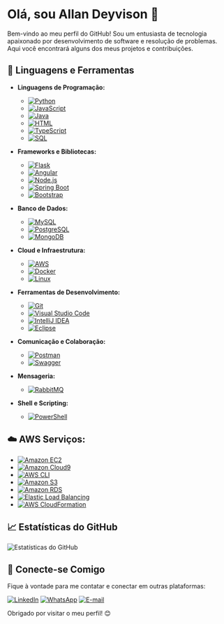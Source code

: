 
# Olá, sou Allan Deyvison 👋

Bem-vindo ao meu perfil do GitHub! Sou um entusiasta de tecnologia apaixonado por desenvolvimento de software e resolução de problemas. Aqui você encontrará alguns dos meus projetos e contribuições.

## 🚀 Linguagens e Ferramentas

- **Linguagens de Programação:**
  - [![Python](https://img.shields.io/badge/Python-3776AB?style=for-the-badge&logo=python&logoColor=white)](https://www.python.org/)
  - [![JavaScript](https://img.shields.io/badge/JavaScript-F7DF1E?style=for-the-badge&logo=javascript&logoColor=black)](https://developer.mozilla.org/en-US/docs/Web/JavaScript)
  - [![Java](https://img.shields.io/badge/Java-007396?style=for-the-badge&logo=java&logoColor=white)](https://www.java.com/)
  - [![HTML](https://img.shields.io/badge/HTML5-E34F26?style=for-the-badge&logo=html5&logoColor=white)](https://developer.mozilla.org/en-US/docs/Web/HTML)
  - [![TypeScript](https://img.shields.io/badge/TypeScript-3178C6?style=for-the-badge&logo=typescript&logoColor=white)](https://www.typescriptlang.org/)
  - [![SQL](https://img.shields.io/badge/SQL-4479A1?style=for-the-badge&logo=postgresql&logoColor=white)](https://www.postgresql.org/)

- **Frameworks e Bibliotecas:**
  - [![Flask](https://img.shields.io/badge/Flask-000000?style=for-the-badge&logo=flask&logoColor=white)](https://flask.palletsprojects.com/)
  - [![Angular](https://img.shields.io/badge/Angular-DD0031?style=for-the-badge&logo=angular&logoColor=white)](https://angular.io/)
  - [![Node.js](https://img.shields.io/badge/Node.js-339933?style=for-the-badge&logo=node.js&logoColor=white)](https://nodejs.org/)
  - [![Spring Boot](https://img.shields.io/badge/Spring_Boot-6DB33F?style=for-the-badge&logo=spring&logoColor=white)](https://spring.io/projects/spring-boot)
  - [![Bootstrap](https://img.shields.io/badge/Bootstrap-563D7C?style=for-the-badge&logo=bootstrap&logoColor=white)](https://getbootstrap.com/)

- **Banco de Dados:**
  - [![MySQL](https://img.shields.io/badge/MySQL-4479A1?style=for-the-badge&logo=mysql&logoColor=white)](https://www.mysql.com/)
  - [![PostgreSQL](https://img.shields.io/badge/PostgreSQL-336791?style=for-the-badge&logo=postgresql&logoColor=white)](https://www.postgresql.org/)
  - [![MongoDB](https://img.shields.io/badge/MongoDB-47A248?style=for-the-badge&logo=mongodb&logoColor=white)](https://www.mongodb.com/)

- **Cloud e Infraestrutura:**
  - [![AWS](https://img.shields.io/badge/AWS-232F3E?style=for-the-badge&logo=amazon-aws&logoColor=white)](https://aws.amazon.com/)
  - [![Docker](https://img.shields.io/badge/Docker-2496ED?style=for-the-badge&logo=docker&logoColor=white)](https://www.docker.com/)
  - [![Linux](https://img.shields.io/badge/Linux-FCC624?style=for-the-badge&logo=linux&logoColor=black)](https://www.linux.org/)

- **Ferramentas de Desenvolvimento:**
  - [![Git](https://img.shields.io/badge/Git-F05032?style=for-the-badge&logo=git&logoColor=white)](https://git-scm.com/)
  - [![Visual Studio Code](https://img.shields.io/badge/VSCode-007ACC?style=for-the-badge&logo=visual-studio-code&logoColor=white)](https://code.visualstudio.com/)
  - [![IntelliJ IDEA](https://img.shields.io/badge/IntelliJ_IDEA-000000?style=for-the-badge&logo=intellij-idea&logoColor=white)](https://www.jetbrains.com/idea/)
  - [![Eclipse](https://img.shields.io/badge/Eclipse-2C2255?style=for-the-badge&logo=eclipse&logoColor=white)](https://www.eclipse.org/)

- **Comunicação e Colaboração:**
  - [![Postman](https://img.shields.io/badge/Postman-FF6C37?style=for-the-badge&logo=postman&logoColor=white)](https://www.postman.com/)
  - [![Swagger](https://img.shields.io/badge/Swagger-85EA2D?style=for-the-badge&logo=swagger&logoColor=black)](https://swagger.io/)

- **Mensageria:**
  - [![RabbitMQ](https://img.shields.io/badge/RabbitMQ-FF6600?style=for-the-badge&logo=rabbitmq&logoColor=white)](https://www.rabbitmq.com/)

- **Shell e Scripting:**
  - [![PowerShell](https://img.shields.io/badge/PowerShell-5391FE?style=for-the-badge&logo=powershell&logoColor=white)](https://docs.microsoft.com/en-us/powershell/)

## ☁️ AWS Serviços:

- [![Amazon EC2](https://img.shields.io/badge/Amazon_EC2-232F3E?style=for-the-badge&logo=amazon-aws&logoColor=white)](https://aws.amazon.com/ec2/)
- [![Amazon Cloud9](https://img.shields.io/badge/Amazon_Cloud9-232F3E?style=for-the-badge&logo=amazon-aws&logoColor=white)](https://aws.amazon.com/cloud9/)
- [![AWS CLI](https://img.shields.io/badge/AWS_CLI-232F3E?style=for-the-badge&logo=amazon-aws&logoColor=white)](https://aws.amazon.com/cli/)
- [![Amazon S3](https://img.shields.io/badge/Amazon_S3-232F3E?style=for-the-badge&logo=amazon-aws&logoColor=white)](https://aws.amazon.com/s3/)
- [![Amazon RDS](https://img.shields.io/badge/Amazon_RDS-232F3E?style=for-the-badge&logo=amazon-aws&logoColor=white)](https://aws.amazon.com/rds/)
- [![Elastic Load Balancing](https://img.shields.io/badge/Elastic_Load_Balancing-232F3E?style=for-the-badge&logo=amazon-aws&logoColor=white)](https://aws.amazon.com/elasticloadbalancing/)
- [![AWS CloudFormation](https://img.shields.io/badge/AWS_CloudFormation-232F3E?style=for-the-badge&logo=amazon-aws&logoColor=white)](https://aws.amazon.com/cloudformation/)

## 📈 Estatísticas do GitHub

![Estatísticas do GitHub](https://github-readme-stats.vercel.app/api?username=allandeyvison&show_icons=true&theme=radical)

## 🤝 Conecte-se Comigo

Fique à vontade para me contatar e conectar em outras plataformas:

[![LinkedIn](https://img.shields.io/badge/LinkedIn-0077B5?style=for-the-badge&logo=linkedin&logoColor=white)](https://www.linkedin.com/in/allan-deyvison/)
[![WhatsApp](https://img.shields.io/badge/WhatsApp-25D366?style=for-the-badge&logo=whatsapp&logoColor=white)](https://wa.me/5511975088272)
[![E-mail](https://img.shields.io/badge/E-mail-D14836?style=for-the-badge&logo=gmail&logoColor=white)](mailto:allandeyvisondi@gmail.com)

Obrigado por visitar o meu perfil! 😊
